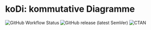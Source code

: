 # koDi:  kommutative Diagramme

![GitHub Workflow Status](https://img.shields.io/github/workflow/status/paolobrasolin/kodi/Tests?label=Tests&logo=github)
![GitHub release (latest SemVer)](https://img.shields.io/github/v/release/paolobrasolin/kodi?label=Release&logo=github&sort=semver)
![CTAN](https://img.shields.io/ctan/v/kodi?label=CTAN)